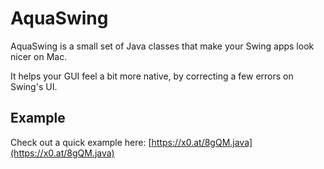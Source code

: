 # AquaSwing

AquaSwing is a small set of Java classes that make your Swing apps look nicer on Mac.

It helps your GUI feel a bit more native, by correcting a few errors on Swing's UI.

## Example

Check out a quick example here: [https://x0.at/8gQM.java](https://x0.at/8gQM.java)
